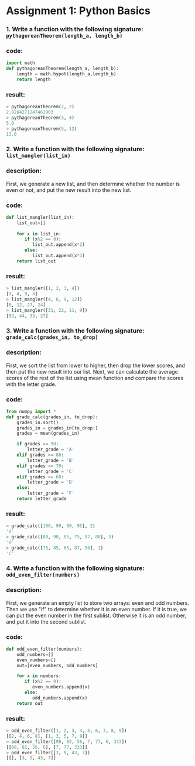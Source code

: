 # Assignment 1: Python Basics
### 1. Write a function with the following signature: `pythagoreanTheorem(length_a, length_b)`

### code:
```python
import math
def pythagoreanTheorem(length_a, length_b):
    length = math.hypot(length_a,length_b)
    return length
```
### result:
```python
> pythagoreanTheorem(2, 2)
2.8284271247461903
> pythagoreanTheorem(3, 4)
5.0
> pythagoreanTheorem(5, 12)
13.0
```

### 2. Write a function with the following signature: `list_mangler(list_in)`

### description:

First, we generate a new list, and then determine whether the number is even or not, and put the new result into the new list.

### code:
```python
def list_mangler(list_in):
    list_out=[]
    
    for x in list_in:
       if (x%2 == 0):
          list_out.append(x*2)
       else:
          list_out.append(x*3)
    return list_out
```
### result:
```python
> list_mangler([1, 2, 3, 4])
[3, 4, 9, 8]
> list_mangler([4, 6, 9, 12])
[8, 12, 27, 24]
> list_mangler([31, 22, 11, 9])
[93, 44, 33, 27]
```

### 3. Write a function with the following signature: `grade_calc(grades_in, to_drop)`

### description:

First, we sort the list from lower to higher, then drop the lower scores, and then put the new result into our list.
Next, we can calculate the average scores of the rest of the list using mean function and compare the scores with the letter grade.

### code:
```python
from numpy import *
def grade_calc(grades_in, to_drop):
    grades_in.sort()
    grades_in = grades_in[to_drop:]
    grades = mean(grades_in)

    if grades >= 90:
        letter_grade = 'A'
    elif grades >= 80:
        letter_grade = 'B'
    elif grades >= 70:
        letter_grade = 'C'
    elif grades >= 60:
        letter_grade = 'D'
    else:
        letter_grade = 'F'
    return letter_grade
```
### result:
```python
> grade_calc([100, 90, 80, 95], 2)
'A'
> grade_calc([80, 90, 85, 75, 87, 88], 3)
'B'
> grade_calc([75, 85, 65, 87, 58], 1)
'C'
```

### 4. Write a function with the following signature: `odd_even_filter(numbers)`

### description:

First, we generate an empty list to store two arrays: even and odd numbers. Then we use "if" to determine whether it is an even number.
If it is true, we can put the even number in the first sublist. Otherwise it is an odd number, and put it into the second sublist.

### code:
```python
def odd_even_filter(numbers):
    odd_numbers=[]
    even_numbers=[]
    out=[even_numbers, odd_numbers]

    for x in numbers:
       if (x%2 == 0):
          even_numbers.append(x)
       else:
          odd_numbers.append(x)
    return out
```  
### result:
```python
> odd_even_filter([1, 2, 3, 4, 5, 6, 7, 8, 9])
[[2, 4, 6, 8], [1, 3, 5, 7, 9]]
> odd_even_filter([98, 82, 56, 7, 77, 6, 333])
[[98, 82, 56, 6], [7, 77, 333]]
> odd_even_filter([3, 9, 43, 7])
[[], [3, 9, 43, 7]]
```
